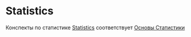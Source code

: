 # Statistics
Конспекты по статистике
[Statistics](https://github.com/wtfnukee/Statistics/blob/master/Statistics-I.md) соответствует [Основы Статистики](https://stepik.org/course/76/)
